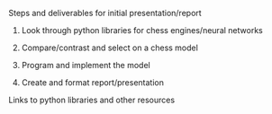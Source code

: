 Steps and deliverables for initial presentation/report

1. Look through python libraries for chess engines/neural networks

2. Compare/contrast and select on a chess model

3. Program and implement the model

4. Create and format report/presentation



Links to python libraries and other resources
